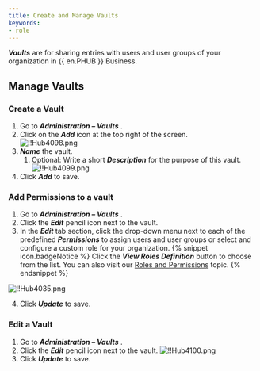 ```yaml
---
title: Create and Manage Vaults
keywords:
- role
---
```

***Vaults*** are for sharing entries with users and user groups of your organization in {{ en.PHUB }} Business.  

## Manage Vaults

### Create a Vault 

1. Go to ***Administration – Vaults*** . 
1. Click on the ***Add*** icon at the top right of the screen.  
![!!Hub4098.png](/img/en/hub/Hub4098.png) 
1. ***Name*** the vault. 
    1. Optional: Write a short ***Description*** for the purpose of this vault.  
    ![!!Hub4099.png](/img/en/hub/Hub4099.png) 
1. Click ***Add*** to save. 

### Add Permissions to a vault 

1. Go to ***Administration – Vaults*** . 
1. Click the ***Edit*** pencil icon next to the vault. 
1. In the ***Edit*** tab section, click the drop-down menu next to each of the predefined ***Permissions*** to assign users and user groups or select and configure a custom role for your organization. 
{% snippet icon.badgeNotice %} 
Click the ***View Roles Definition*** button to choose from the list. You can also visit our [Roles and Permissions](/hub/web-interface/hub-overview/administration/configuration-security/system-permissions/roles-permissions/) topic. 
{% endsnippet %}
 
![!!Hub4035.png](/img/en/hub/Hub4035.png) 

4. Click ***Update*** to save. 

### Edit a Vault 

1. Go to ***Administration – Vaults*** . 
1. Click the ***Edit*** pencil icon next to the vault. 
![!!Hub4100.png](/img/en/hub/Hub4100.png) 
1. Click ***Update*** to save. 

